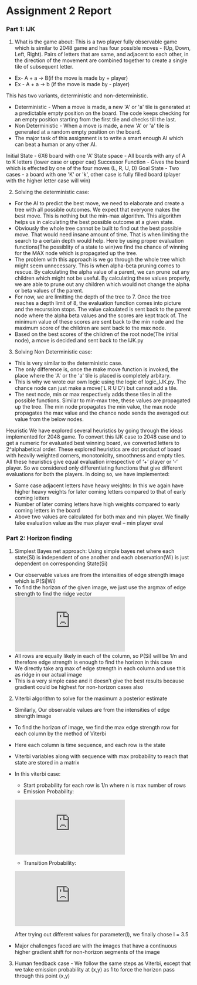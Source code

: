 # Assignment 2 Report

### Part 1: IJK
1. What is the game about:
This is a two player fully observable game which is similar to 2048 game and has four possible moves - (Up, Down, Left, Right). Pairs of letters that are same, and adjacent to each other, in the direction of the movement are combined together to create a single tile of subsequent letter. 
- Ex- A + a -> B(if the move is made by + player)
- Ex - A + a -> b (if the move is made by - player)

This has two variants, deterministic and non-deterministic.
- Deterministic - When a move is made, a new 'A' or 'a' tile is generated at a predictable empty position on the board. The code keeps checking for an empty position starting from the first tile and checks till the last.
- Non Deterministic - When a move is made, a new 'A' or 'a' tile is generated at a random empty position on the board.
- The major task of this assignment is to write a smart enough AI which can beat a human or any other AI.

Initial State - 6X6 board with one 'A'
State space - All boards with any of A to K letters (lower case or upper cae)
Successor Function - Gives the board which is effected by one of the four moves (L, R, U, D)
Goal State - Two cases - a board with one 'K' or 'k', other case is fully filled board (player with the higher letter case will win)

2. Solving the deterministic case:
- For the AI to predict the best move, we need to elaborate and create a tree with all possible outcomes. We expect that everyone makes the best move. This is nothing but the min-max algorithm. This algorithm helps us in calculating the best possible outcome at a given state.
- Obviously the whole tree cannot be built to find out the best possible move. That would need insane amount of time. That is when limiting the search to a certain depth would help. Here by using proper evaluation functions(The possiblity of a state to win)we find the chance of winning for the MAX node which is propagated up the tree.
- The problem with this approach is we go through the whole tree which might seem unnecessary. This is when alpha-beta pruning comes to rescue. By calculating the alpha value of a parent, we can prune out any children which might not be useful. By calculating these values properly, we are able to prune out any children which would not change the alpha or beta values of the parent.
- For now, we are limitting the depth of the tree to 7. Once the tree reaches a depth limit of 8, the evaluation function comes into picture and the recurssion stops. The value calculated is sent back to the parent node where the alpha beta values and the scores are kept track of. The minimum value of these scores are sent back to the min node and the maximum score of the children are sent back to the max node.
- Based on the best scores of the children of the root node(The initial node), a move is decided and sent back to the IJK.py

3. Solving Non Deterministic case:
- This is very similar to the deterministic case.
- The only difference is, once the make move function is invoked, the place where the 'A' or the 'a' tile is placed is completely arbitary.
- This is why we wrote our own logic using the logic of logic_IJK.py. The chance node can just make a move('L R U D') but cannot add a tile. 
- The next node, min or max respectively adds these tiles in all the possible functions. Similar to min-max tree, these values are propagated up the tree. The min node propagates the min value, the max node propagates the max value and the chance node sends the averaged out value from the below nodes.

Heuristic
We have explored several heuristics by going through the ideas implemented for 2048 game. To convert this IJK case to 2048 case and to get a numeric for evaluated best winning board, we converted letters to 2^alphabetical order. These explored heuristics are dot product of board with heavily weighted corners, monotonicity, smoothness and empty tiles. All these heuristics give equal evaluation irrespective of ‘+’ player or ‘-‘ player. So we considered only differentiating functions that give different evaluations for both the players. In doing so, we have implemented:

- Same case adjacent letters have heavy weights: In this we again have higher heavy weights for later coming letters compared to that of early coming letters
- Number of later coming letters have high weights compared to early coming letters in the board
- Above two values are calculated for both max and min player. We finally take evaluation value as the max player eval – min player eval


### Part 2: Horizon finding
1.	Simplest Bayes net approach: Using simple bayes net where each state(Si) is independent of one another and each observation(Wi) is just dependent on corresponding State(Si)
- Our observable values are from the intensities of edge strength image which is P(Si|Wi)
- To find the horizon of the given image, we just use the argmax of edge strength to find the ridge vector
![equation]( https://latex.codecogs.com/gif.latex?%5Cinline%20s_%7Bi%7D%5E%7B*%7D%20%3D%20arg%20%5Cmax_%7Bs_%7Bi%7D%7D%20P%28S_%7Bi%7D%3Ds_%7Bi%7D%7Cw_%7B1%2C...%2C%7Dw_%7Bm%7D%29%20%5C%5C%20s_%7Bi%7D%5E%7B*%7D%20%3D%20arg%20%5Cmax_%7Bs_%7Bi%7D%7D%20P%28S_%7Bi%7D%3Ds_%7Bi%7D%29*P%28S_%7Bi%7D%3Ds_%7Bi%7D%7Cw_%7Bi%7D%29)
- All rows are equally likely in each of the column, so P(Si) will be 1/n and therefore edge strength is enough to find the horizon in this case
- We directly take arg max of edge strength in each column and use this as ridge in our actual image
- This is a very simple case and it doesn’t give the best results because gradient could be highest for non-horizon cases also
2.	Viterbi algorithm to solve for the maximum a posterior estimate
- Similarly, Our observable values are from the intensities of edge strength image
- To find the horizon of image, we find the max edge strength row for each column by the method of Viterbi
- Here each column is time sequence, and each row is the state 
- Viterbi variables along with sequence with max probability to reach that state are stored in a matrix
- In this viterbi case:
  - Start probability for each row is 1/n where n is max number of rows 
  - Emission Probability:
  
  ![equation](https://latex.codecogs.com/gif.latex?%5Cinline%20e_%7Bi%7D%28O_%7Bj%7D%29%20%3D%20x_%7Bi%2Cj%7D/%5Csum_%20j%20x_%7Bi%2Cj%7D)
  - Transition Probability: 
  
  ![equation](https://latex.codecogs.com/gif.latex?%5Cinline%20P_%7Bij%7D%20%3D%20l*%5Cexp%5E%7B-l*%7Cx%7C%7D%20%5C%20where%20%5C%20x%20%3D%20i-j)
  
  After trying out different values for parameter(l), we finally chose l = 3.5
  
  
- Major challenges faced are with the images that have a continuous higher gradient shift for non-horizon segments of the image
3.	Human feedback case - We follow the same steps as Viterbi, except that we take emission probability at (x,y) as 1 to force the horizon pass through this point (x,y) 
